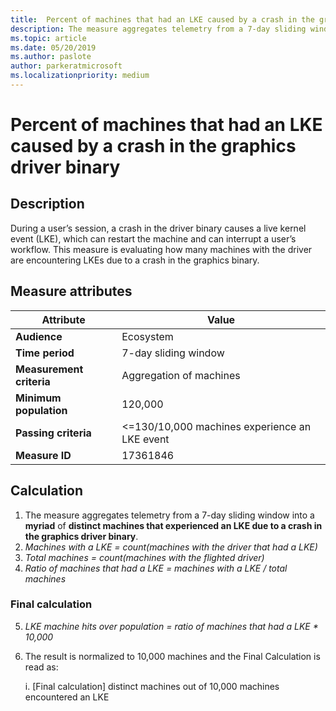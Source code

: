 ```yaml
---
title:  Percent of machines that had an LKE caused by a crash in the graphics driver binary
description: The measure aggregates telemetry from a 7-day sliding window into a myriad of distinct machines that experienced an LKE due to a crash in the graphics driver binary 
ms.topic: article
ms.date: 05/20/2019
ms.author: paslote
author: parkeratmicrosoft
ms.localizationpriority: medium
---
```


# Percent of machines that had an LKE caused by a crash in the graphics driver binary

## Description

During a user’s session, a crash in the driver binary causes a live kernel event (LKE), which can restart the machine and can interrupt a user’s workflow. This measure is evaluating how many machines with the driver are encountering LKEs due to a crash in the graphics binary.

## Measure attributes

|Attribute|Value|
|----|----|
|**Audience**|Ecosystem|
|**Time period**|7-day sliding window|
|**Measurement criteria**|Aggregation of machines|
|**Minimum population**|120,000|
|**Passing criteria**|<=130/10,000 machines experience an LKE event|
|**Measure ID**|17361846|

## Calculation

1. The measure aggregates telemetry from a 7-day sliding window into a **myriad** of **distinct machines that experienced an LKE due to a crash in the graphics driver binary**.
2. *Machines with a LKE = count(machines with the driver that had a LKE)*
3. *Total machines = count(machines with the flighted driver)*
4. *Ratio of machines that had a LKE = machines with a LKE / total machines*

### Final calculation

5. *LKE machine hits over population = ratio of machines that had a LKE * 10,000*
6. The result is normalized to 10,000 machines and the Final Calculation is read as:

   i. [Final calculation] distinct machines out of 10,000 machines encountered an LKE
